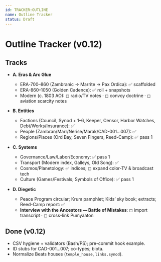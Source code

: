 ```yaml
---
id: TRACKER:OUTLINE
name: Outline Tracker
status: Draft
---
```


# Outline Tracker (v0.12)

## Tracks

- **A. Eras & Arc Glue**
  - ERA-700–860 (Zambranic → Marrite → Pax Ordica): ✅ scaffolded
  - ERA-860–1050 (Golden Cadence): ✅ roll + snapshots
  - Modern (c. 1803 AO): ◻ radio/TV notes · ◻ convoy doctrine · ◻ aviation scarcity notes

- **B. Entities**
  - Factions (Council, Synod + 1–6, Keeper, Censor, Harbor Watches, Debt/Works/Insurance): ✅
  - People (Zambran/Marr/Nerise/Marak/CAD-001…007): ✅
  - Regions/Places (Ord Bay, Seven Fingers, Reed-Camp): ✅ pass 1

- **C. Systems**
  - Governance/Law/Labor/Economy: ✅ pass 1
  - Transport (Modern index, Galleys, Old Song): ✅
  - Cosmos/Planetology: ✅ indices; ◻ expand color-TV & broadcast tech
  - Culture (Games/Festivals; Symbols of Office): ✅ pass 1

- **D. Diegetic**
  - Peace Program circular; Krum pamphlet; Kids’ sky book; extracts; Reed-Camp report: ✅
  - **Interview with the Ancestors — Battle of Mistakes**: ◻ import transcript · ◻ cross-link Pumyaaton

## Done (v0.12)
- CSV hygiene + validators (Bash/PS); pre-commit hook example.
- ID stubs for CAD-001…007; co-types; biota.
- Normalize Beats houses (`temple_house`, `links.synod`).
